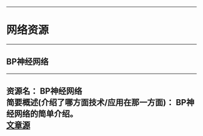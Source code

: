 
---
# **网络资源**
---

<!--
模板：

---
**资源名：** BP神经网络    
**简要概述(介绍了哪方面技术/应用在那一方面)：** BP神经网络的简单介绍。   
[文章源](http://t.csdn.cn/RdpbO)
---


-->

## **BP神经网络**

---
**资源名：** BP神经网络    
**简要概述(介绍了哪方面技术/应用在那一方面)：** BP神经网络的简单介绍。   
[文章源](http://t.csdn.cn/RdpbO)
---
